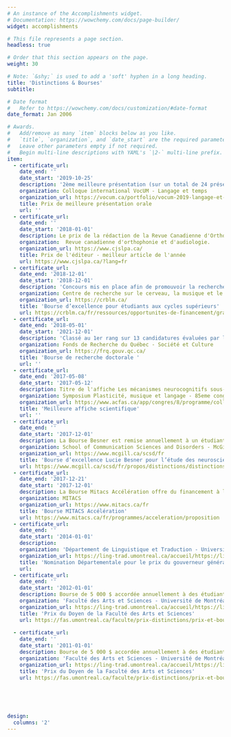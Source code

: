 ```yaml
---
# An instance of the Accomplishments widget.
# Documentation: https://wowchemy.com/docs/page-builder/
widget: accomplishments

# This file represents a page section.
headless: true

# Order that this section appears on the page.
weight: 30

# Note: `&shy;` is used to add a 'soft' hyphen in a long heading.
title: 'Distinctions & Bourses'
subtitle:

# Date format
#   Refer to https://wowchemy.com/docs/customization/#date-format
date_format: Jan 2006

# Awards.
#   Add/remove as many `item` blocks below as you like.
#   `title`, `organization`, and `date_start` are the required parameters.
#   Leave other parameters empty if not required.
#   Begin multi-line descriptions with YAML's `|2-` multi-line prefix.
item:
  - certificate_url: 
    date_end: ''
    date_start: '2019-10-25'
    description: '2ème meilleure présentation (sur un total de 24 présentations)'
    organization: Colloque international VocUM - Langage et temps
    organization_url: https://vocum.ca/portfolio/vocum-2019-langage-et-temps/
    title: Prix de meilleure présentation orale
    url: ''
  - certificate_url:
    date_end: ''
    date_start: '2018-01-01'
    description: Le prix de la rédaction de la Revue Canadienne d'Orthophonie et d'Audiologie récompense chaque année le meilleur article publié dans la Revue canadienne d'orthophonie et d'audiologie. 
    organization:  Revue canadienne d'orthophonie et d'audiologie.
    organization_url: https://www.cjslpa.ca/
    title: Prix de l'éditeur - meilleur article de l'année
    url: https://www.cjslpa.ca/?lang=fr
  - certificate_url: 
    date_end: '2018-12-01'
    date_start: '2018-12-01'
    description: 'Concours mis en place afin de promouvoir la recherche interdisciplinaire et soutenir la formation des membres-étudiants aux cycles supérieurs'
    organization: Centre de recherche sur le cerveau, la musique et le langage
    organization_url: https://crblm.ca/
    title: 'Bourse d’excellence pour étudiants aux cycles supérieurs'
    url: https://crblm.ca/fr/ressources/opportunites-de-financement/graduate-student-stipends/
  - certificate_url: 
    date_end: '2018-05-01'
    date_start: '2021-12-01'
    description: 'Classé au 1er rang sur 13 candidatures évaluées par le comité d’évaluation 11B - Linguistique / Traduction'
    organization: Fonds de Recherche du Québec - Société et Culture
    organization_url: https://frq.gouv.qc.ca/
    title: 'Bourse de recherche doctorale '
    url: ''
  - certificate_url: 
    date_end: '2017-05-08'
    date_start: '2017-05-12'
    description: Titre de l'affiche Les mécanismes neurocognitifs sous-jacents aux aspects de sémantique logique du traitement de la phrase - une étude en potentiels évoqués (PE) sur la vérification des conditions de vérité
    organization: Symposium Plasticité, musique et langage - 85eme congres de l'ACFAS 
    organization_url: https://www.acfas.ca/app/congres/8/programme/colloques/6732
    title: 'Meilleure affiche scientifique'
    url: ''
  - certificate_url: 
    date_end: ''
    date_start: '2017-12-01'
    description: La Bourse Besner est remise annuellement à un étudiant ou une étudiante à la maîtrise ou au doctorat à l'ÉSCH qui mène des recherches en neurosciences de la communication humaine et qui font avancer la connaissance des relations entre le langage, la communication et le cerveau humain
    organization: School of Communication Sciences and Disorders - McGill University
    organization_url: https://www.mcgill.ca/scsd/fr 
    title: 'Bourse d’excellence Lucie Besner pour l’étude des neurosciences de la communication humaine'
    url: https://www.mcgill.ca/scsd/fr/propos/distinctions/distinctions-etudiantes/bourse-de-recherche-pour-letude-des-neurosciences-de-la-communication-humaine-lucie-besner
  - certificate_url: 
    date_end: '2017-12-21'
    date_start: '2017-12-01'
    description: La Bourse Mitacs Accélération offre du financement à long terme et une option de stage pour les étudiants à la maîtrise et au doctorat. Les candidats retenus ont aussi accès à du perfectionnement professionnel qui les aide à assurer le succès du projet et à acquérir des compétences professionnelles convoitées.
    organization: MITACS
    organization_url: https://www.mitacs.ca/fr
    title: 'Bourse MITACS Accélération'
    url: https://www.mitacs.ca/fr/programmes/acceleration/proposition 
  - certificate_url: 
    date_end: ''
    date_start: '2014-01-01'
    description: 
    organization: 'Département de Linguistique et Traduction - Université de Montréal'
    organization_url: https://ling-trad.umontreal.ca/accueil/https://ling-trad.umontreal.ca/accueil/
    title: 'Nomination Départementale pour le prix du gouverneur général'
    url:
  - certificate_url: 
    date_end: ''
    date_start: '2012-01-01'
    description: Bourse de 5 000 $ accordée annuellement à des étudiantes et des étudiants de première ou de deuxième année qui ont su se démarquer au cours de leurs études à la Faculté des arts et des sciences.
    organization: 'Faculté des Arts et Sciences - Université de Montréal'
    organization_url: https://ling-trad.umontreal.ca/accueil/https://ling-trad.umontreal.ca/accueil/
    title: 'Prix du Doyen de la Faculté des Arts et Sciences'
    url: https://fas.umontreal.ca/faculte/prix-distinctions/prix-et-bourses-des-etudiants/2012/#c61731
    
  - certificate_url: 
    date_end: ''
    date_start: '2011-01-01'
    description: Bourse de 5 000 $ accordée annuellement à des étudiantes et des étudiants de première ou de deuxième année qui ont su se démarquer au cours de leurs études à la Faculté des arts et des sciences.
    organization: 'Faculté des Arts et Sciences - Université de Montréal'
    organization_url: https://ling-trad.umontreal.ca/accueil/https://ling-trad.umontreal.ca/accueil/
    title: 'Prix du Doyen de la Faculté des Arts et Sciences'
    url: https://fas.umontreal.ca/faculte/prix-distinctions/prix-et-bourses-des-etudiants/2011/#c61731
    
    
    
    
    
design:
  columns: '2'
---
```

